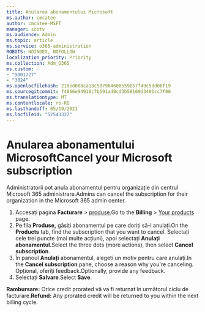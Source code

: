 ```yaml
---
title: Anularea abonamentului Microsoft
ms.author: cmcatee
author: cmcatee-MSFT
manager: scotv
ms.audience: Admin
ms.topic: article
ms.service: o365-administration
ROBOTS: NOINDEX, NOFOLLOW
localization_priority: Priority
ms.collection: Adm_O365
ms.custom:
- "9001727"
- "3824"
ms.openlocfilehash: 218ed088ca13c5d7964600559857f49c5dd00f19
ms.sourcegitcommit: f4866e94918c7b591ad0cd3b58169d340bcc7f00
ms.translationtype: MT
ms.contentlocale: ro-RO
ms.lasthandoff: 05/19/2021
ms.locfileid: "52543337"
---
```

# <a name="cancel-your-microsoft-subscription"></a><span data-ttu-id="012a3-102">Anularea abonamentului Microsoft</span><span class="sxs-lookup"><span data-stu-id="012a3-102">Cancel your Microsoft subscription</span></span>

<span data-ttu-id="012a3-103">Administratorii pot anula abonamentul pentru organizație din centrul Microsoft 365 administrare.</span><span class="sxs-lookup"><span data-stu-id="012a3-103">Admins can cancel the subscription for their organization in the Microsoft 365 admin center.</span></span>

1. <span data-ttu-id="012a3-104">Accesați pagina **Facturare** \> [produse.](https://go.microsoft.com/fwlink/p/?linkid=842054)</span><span class="sxs-lookup"><span data-stu-id="012a3-104">Go to the **Billing** \> [Your products](https://go.microsoft.com/fwlink/p/?linkid=842054) page.</span></span>
2. <span data-ttu-id="012a3-105">Pe fila **Produse,** găsiți abonamentul pe care doriți să-l anulați.</span><span class="sxs-lookup"><span data-stu-id="012a3-105">On the **Products** tab, find the subscription that you want to cancel.</span></span> <span data-ttu-id="012a3-106">Selectați cele trei puncte (mai multe acțiuni), apoi selectați **Anulați abonamentul.**</span><span class="sxs-lookup"><span data-stu-id="012a3-106">Select the three dots (more actions), then select **Cancel subscription**.</span></span>
3. <span data-ttu-id="012a3-107">În panoul **Anulați** abonamentul, alegeți un motiv pentru care anulați.</span><span class="sxs-lookup"><span data-stu-id="012a3-107">In the **Cancel subscription** pane, choose a reason why you're canceling.</span></span> <span data-ttu-id="012a3-108">Opțional, oferiți feedback.</span><span class="sxs-lookup"><span data-stu-id="012a3-108">Optionally, provide any feedback.</span></span>
4. <span data-ttu-id="012a3-109">Selectați **Salvare**.</span><span class="sxs-lookup"><span data-stu-id="012a3-109">Select **Save**.</span></span>

<span data-ttu-id="012a3-110">**Rambursare:** Orice credit prorated vă va fi returnat în următorul ciclu de facturare.</span><span class="sxs-lookup"><span data-stu-id="012a3-110">**Refund:** Any prorated credit will be returned to you within the next billing cycle.</span></span>